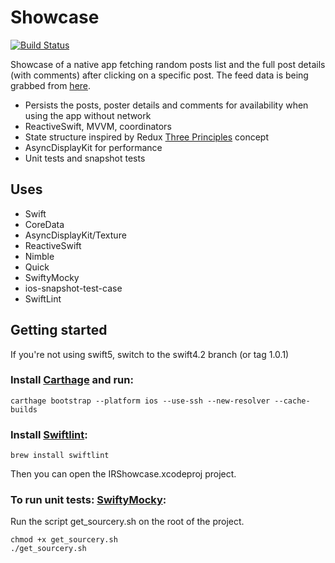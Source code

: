 # Showcase

[![Build Status](https://travis-ci.org/iruleonu/IRShowcase.svg)](https://travis-ci.org/iruleonu/IRShowcase)

Showcase of a native app fetching random posts list and the full post details (with comments) after clicking on a specific post. 
The feed data is being grabbed from [here](http://jsonplaceholder.typicode.com/posts).

* Persists the posts, poster details and comments for availability when using the app without network
* ReactiveSwift, MVVM, coordinators
* State structure inspired by Redux [Three Principles](https://redux.js.org/introduction/three-principles#three-principles) concept
* AsyncDisplayKit for performance
* Unit tests and snapshot tests

## Uses

* Swift
* CoreData
* AsyncDisplayKit/Texture
* ReactiveSwift
* Nimble
* Quick
* SwiftyMocky
* ios-snapshot-test-case
* SwiftLint

## Getting started

If you're not using swift5, switch to the swift4.2 branch (or tag 1.0.1)

### Install [Carthage](https://github.com/Carthage/Carthage#installing-carthage) and run:

```
carthage bootstrap --platform ios --use-ssh --new-resolver --cache-builds
```

### Install [Swiftlint](https://github.com/realm/SwiftLint#installation):

```
brew install swiftlint
```

Then you can open the IRShowcase.xcodeproj project.

### To run unit tests: [SwiftyMocky](https://github.com/MakeAWishFoundation/SwiftyMocky/blob/develop/guides/Installation.md#2-carthage):
Run the script get_sourcery.sh on the root of the project.

```
chmod +x get_sourcery.sh
./get_sourcery.sh
```
